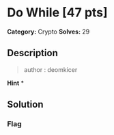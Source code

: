 # Do While [47 pts]

**Category:** Crypto
**Solves:** 29

## Description
>author : deomkicer

**Hint**
* 

## Solution

### Flag

